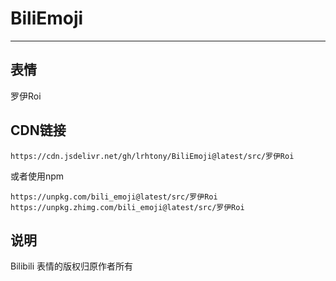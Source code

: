# BiliEmoji
---
## 表情
罗伊Roi
## CDN链接
```
https://cdn.jsdelivr.net/gh/lrhtony/BiliEmoji@latest/src/罗伊Roi
```
或者使用npm
```
https://unpkg.com/bili_emoji@latest/src/罗伊Roi
https://unpkg.zhimg.com/bili_emoji@latest/src/罗伊Roi
```
## 说明
Bilibili 表情的版权归原作者所有

